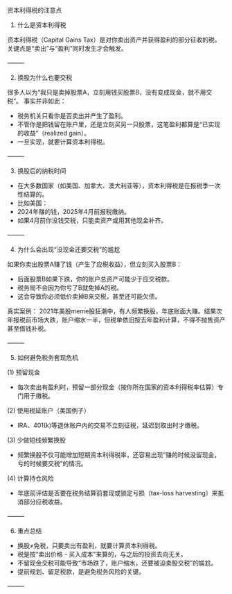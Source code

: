 资本利得税的注意点

1. 什么是资本利得税

资本利得税（Capital Gains Tax）是对你卖出资产并获得盈利的部分征收的税。
关键点是“卖出”与“盈利”同时发生才会触发。

⸻

2. 换股为什么也要交税

很多人以为“我只是卖掉股票A，立刻用钱买股票B，没有变成现金，就不用交税”。
事实并非如此：
- 税务机关只看你是否卖出并产生了盈利。
- 不管你是把钱留在账户里，还是立刻买另一只股票，这笔盈利都算是“已实现的收益”（realized gain）。
- 一旦实现，就要计算资本利得税。

⸻

3. 换股后的纳税时间
- 在大多数国家（如美国、加拿大、澳大利亚等），资本利得税是在报税季一次性结算的。
- 比如美国：
- 2024年赚的钱，2025年4月前报税缴纳。
- 如果4月前你没钱交税，只能卖资产或用其他现金补齐。

⸻

4. 为什么会出现“没现金还要交税”的尴尬

如果你卖出股票A赚了钱（产生了应税收益），但立刻买入股票B：
- 后面股票B如果下跌，你的账户总资产可能少于应交税款。
- 税务局不会因为你亏了B就免掉A的税。
- 这会导致你必须低价卖掉B来交税，甚至还可能欠债。

真实案例：
2021年美股meme股狂潮中，有人频繁换股，年底账面大赚。结果次年报税前市场大跌，账户缩水一半，但税单依旧按去年盈利计算，不得不抛售资产甚至借钱补税。

⸻

5. 如何避免税务套现危机

(1) 预留现金
- 每次卖出有盈利时，预留一部分现金（按你所在国家的资本利得税率估算）专门用于缴税。

(2) 使用税延账户（美国例子）
- IRA、401(k)等退休账户内的交易不立刻征税，延迟到取出时才缴税。

(3) 少做短线频繁换股
- 频繁换股不仅可能增加短期资本利得税率，还容易出现“赚的时候没留现金，亏的时候要交税”的情况。

(4) 计算持仓风险
- 年底前评估是否要在税务结算前套现或锁定亏损（tax-loss harvesting）来抵消部分应税收益。

⸻

6. 重点总结
- 换股≠免税，只要卖出有盈利，就要计算资本利得税。
- 税是按“卖出价格 - 买入成本”来算的，与之后的投资去向无关。
- 不留现金交税可能导致“市场跌了，账户缩水，还要被迫卖股交税”的尴尬。
- 提前规划、留足税款，是避免税务风险的关键。

⸻
